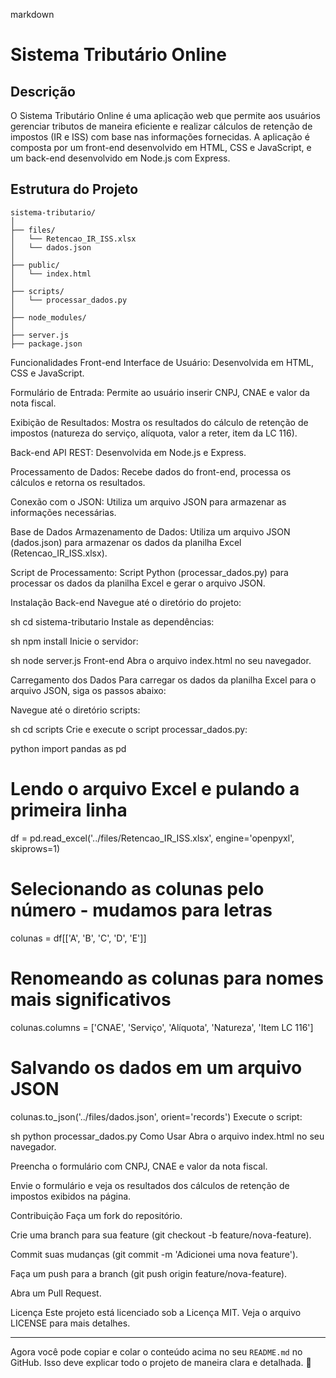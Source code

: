 markdown
# Sistema Tributário Online

## Descrição

O Sistema Tributário Online é uma aplicação web que permite aos usuários gerenciar tributos de maneira eficiente e realizar cálculos de retenção de impostos (IR e ISS) com base nas informações fornecidas. A aplicação é composta por um front-end desenvolvido em HTML, CSS e JavaScript, e um back-end desenvolvido em Node.js com Express.

## Estrutura do Projeto

```plaintext
sistema-tributario/
│
├── files/
│   └── Retencao_IR_ISS.xlsx
│   └── dados.json
│
├── public/
│   └── index.html
│
├── scripts/
│   └── processar_dados.py
│
├── node_modules/
│
├── server.js
├── package.json
```
Funcionalidades
Front-end
Interface de Usuário: Desenvolvida em HTML, CSS e JavaScript.

Formulário de Entrada: Permite ao usuário inserir CNPJ, CNAE e valor da nota fiscal.

Exibição de Resultados: Mostra os resultados do cálculo de retenção de impostos (natureza do serviço, alíquota, valor a reter, item da LC 116).

Back-end
API REST: Desenvolvida em Node.js e Express.

Processamento de Dados: Recebe dados do front-end, processa os cálculos e retorna os resultados.

Conexão com o JSON: Utiliza um arquivo JSON para armazenar as informações necessárias.

Base de Dados
Armazenamento de Dados: Utiliza um arquivo JSON (dados.json) para armazenar os dados da planilha Excel (Retencao_IR_ISS.xlsx).

Script de Processamento: Script Python (processar_dados.py) para processar os dados da planilha Excel e gerar o arquivo JSON.

Instalação
Back-end
Navegue até o diretório do projeto:

sh
cd sistema-tributario
Instale as dependências:

sh
npm install
Inicie o servidor:

sh
node server.js
Front-end
Abra o arquivo index.html no seu navegador.

Carregamento dos Dados
Para carregar os dados da planilha Excel para o arquivo JSON, siga os passos abaixo:

Navegue até o diretório scripts:

sh
cd scripts
Crie e execute o script processar_dados.py:

python
import pandas as pd

# Lendo o arquivo Excel e pulando a primeira linha
df = pd.read_excel('../files/Retencao_IR_ISS.xlsx', engine='openpyxl', skiprows=1)

# Selecionando as colunas pelo número - mudamos para letras
colunas = df[['A', 'B', 'C', 'D', 'E']]

# Renomeando as colunas para nomes mais significativos
colunas.columns = ['CNAE', 'Serviço', 'Alíquota', 'Natureza', 'Item LC 116']

# Salvando os dados em um arquivo JSON
colunas.to_json('../files/dados.json', orient='records')
Execute o script:

sh
python processar_dados.py
Como Usar
Abra o arquivo index.html no seu navegador.

Preencha o formulário com CNPJ, CNAE e valor da nota fiscal.

Envie o formulário e veja os resultados dos cálculos de retenção de impostos exibidos na página.

Contribuição
Faça um fork do repositório.

Crie uma branch para sua feature (git checkout -b feature/nova-feature).

Commit suas mudanças (git commit -m 'Adicionei uma nova feature').

Faça um push para a branch (git push origin feature/nova-feature).

Abra um Pull Request.

Licença
Este projeto está licenciado sob a Licença MIT. Veja o arquivo LICENSE para mais detalhes.


---

Agora você pode copiar e colar o conteúdo acima no seu `README.md` no GitHub. Isso deve explicar todo o projeto de maneira clara e detalhada. 🚀
